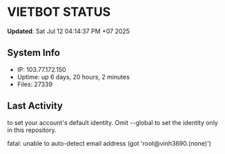 # VIETBOT STATUS
**Updated**: Sat Jul 12 04:14:37 PM +07 2025

## System Info
- IP: 103.77.172.150
- Uptime: up 6 days, 20 hours, 2 minutes
- Files: 27339

## Last Activity

to set your account's default identity.
Omit --global to set the identity only in this repository.

fatal: unable to auto-detect email address (got 'root@vinh3690.(none)')
